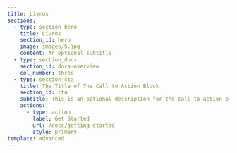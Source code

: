 ```yaml
---
title: Livros
sections:
  - type: section_hero
    title: Livros
    section_id: hero
    image: images/5.jpg
    content: An optional subtitle
  - type: section_docs
    section_id: docs-overview
    col_number: three
  - type: section_cta
    title: The Title of The Call to Action Block
    section_id: cta
    subtitle: This is an optional description for the call to action block.
    actions:
      - type: action
        label: Get Started
        url: /docs/getting-started
        style: primary
template: advanced
---
```

